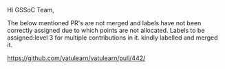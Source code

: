 Hi GSSoC Team,

The below mentioned PR's are not merged and labels have not been correctly assigned due to which points are not allocated. Labels to be assigned:level 3 for multiple contributions in it.
kindly labelled and merged it.

https://github.com/yatulearn/yatulearn/pull/442/
